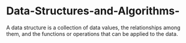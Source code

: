 # Data-Structures-and-Algorithms-
A data structure is a collection of data values, the relationships among them, and the functions or operations that can be applied to the data.
